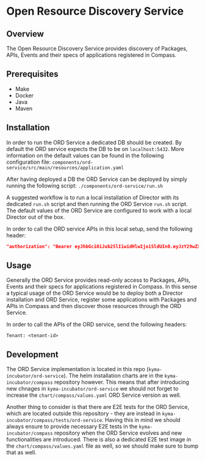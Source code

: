 # Open Resource Discovery Service


## Overview

The Open Resource Discovery Service provides discovery of Packages, APIs, Events and their specs of applications registered in Compass.

## Prerequisites

- Make
- Docker
- Java
- Maven

## Installation

In order to run the ORD Service a dedicated DB should be created. By default the ORD service expects
the DB to be on `localhost:5432`. More information on the default values can be found in the following
configuration file: `components/ord-service/src/main/resources/application.yaml`

After having deployed a DB the ORD Service can be deployed by simply running the following script:
`./components/ord-service/run.sh`

A suggested workflow is to run a local installation of Director with its dedicated `run.sh` script
and then running the ORD Service `run.sh` script. The default values of the ORD Service
are configured to work with a local Director out of the box.

In order to call the ORD service APIs in this local setup, send the following header:

```json
"authorization": "Bearer eyJhbGciOiJub25lIiwidHlwIjoiSldUIn0.eyJzY29wZXMiOiJhcHBsaWNhdGlvbjpyZWFkIGF1dG9tYXRpY19zY2VuYXJpb19hc3NpZ25tZW50OndyaXRlIGF1dG9tYXRpY19zY2VuYXJpb19hc3NpZ25tZW50OnJlYWQgaGVhbHRoX2NoZWNrczpyZWFkIGFwcGxpY2F0aW9uOndyaXRlIHJ1bnRpbWU6d3JpdGUgbGFiZWxfZGVmaW5pdGlvbjp3cml0ZSBsYWJlbF9kZWZpbml0aW9uOnJlYWQgcnVudGltZTpyZWFkIHRlbmFudDpyZWFkIiwidGVuYW50IjoiM2U2NGViYWUtMzhiNS00NmEwLWIxZWQtOWNjZWUxNTNhMGFlIn0."
```

## Usage

Generally the ORD Service provides read-only access to Packages, APIs, Events and their specs for applications
registered in Compass. In this sense a typical usage of the ORD Service would be to
deploy both a Director installation and ORD Service, register some applications with Packages and APIs
in Compass and then discover those resources through the ORD Service.

In order to call the APIs of the ORD service, send the following headers:

`Tenant: <tenant-id>`

## Development

The ORD Service implementation is located in this repo (`kyma-incubator/ord-service`). The helm installation charts
are in the `kyma-incubator/compass` repository however. This means that after introducing new chnages
in `kyma-incubator/ord-service` we should not forget to increase the `chart/compass/values.yaml` ORD Service version
as well.

Another thing to consider is that there are E2E tests for the ORD Service, which are located outside this repository - they are instead in
`kyma-incubator/compass/tests/ord-service`. Having this in mind we should always ensure
to provide necessary E2E tests in the `kyma-incubator/compass` repository when the
ORD Service evolves and new functionalities are introduced. There is also a dedicated
E2E test image in the `chart/compass/values.yaml` file as well, so we should make sure to bump that as well.

